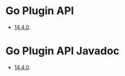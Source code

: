 # Go Plugin API

- [14.4.0](https://bintray.com/artifact/download/gocd/gocd/go-plugin-api-14.4.0.jar).


# Go Plugin API Javadoc

- [14.4.0](http://www.go.cd/documentation/developer/resources/javadoc/14.4.0/index.html).